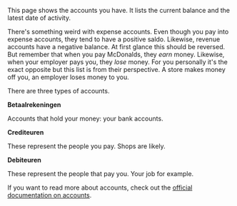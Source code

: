 This page shows the accounts you have. It lists the current balance and the latest date of activity.

There's something weird with expense accounts. Even though you pay into expense accounts, they tend to have a positive saldo. Likewise, revenue accounts have a negative balance. At first glance this should be reversed. But remember that when you pay McDonalds, they *earn* money. Likewise, when your employer pays you, they *lose* money. For you personally it's the exact opposite but this list is from their perspective. A store makes money off you, an employer loses money to you.

There are three types of accounts.

**Betaalrekeningen**

Accounts that hold your money: your bank accounts.

**Crediteuren**

These represent the people you pay. Shops are likely.

**Debiteuren**

These represent the people that pay you. Your job for example.

If you want to read more about accounts, check out the [official documentation on accounts](https://firefly-iii.readthedocs.io/en/latest/concepts/accounts.html).